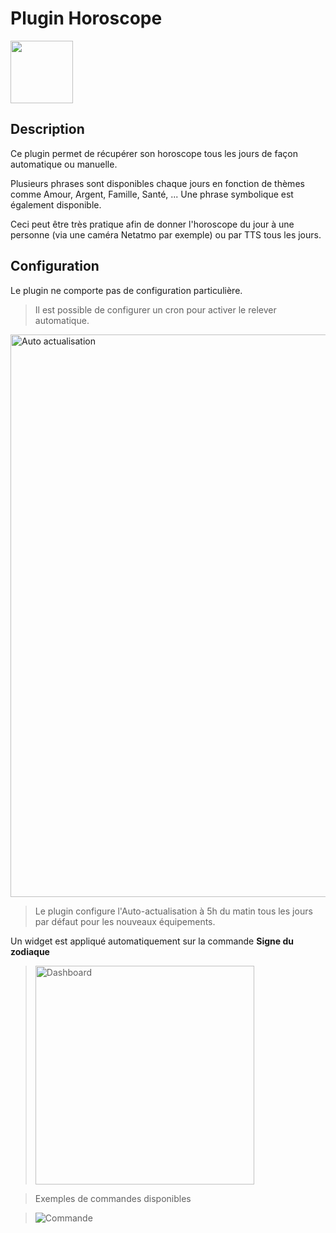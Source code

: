 # Plugin Horoscope

<img src="{{site.baseurl}}/plugin-horoscope/{{site.img}}/horoscope_icon.png" class="pluginLogo" width="100" />

## Description

Ce plugin permet de récupérer son horoscope tous les jours de façon automatique ou manuelle.

Plusieurs phrases sont disponibles chaque jours en fonction de thèmes comme Amour, Argent, Famille, Santé, ...
Une phrase symbolique est également disponible.

Ceci peut être très pratique afin de donner l'horoscope du jour à une personne (via une caméra Netatmo par exemple) ou par TTS tous les jours.

## Configuration

Le plugin ne comporte pas de configuration particulière.

> Il est possible de configurer un cron pour activer le relever automatique.

<img src="../{{site.img}}/horoscope_actualisation.png" alt="Auto actualisation" width="900" />

> Le plugin configure l'Auto-actualisation à 5h du matin tous les jours par défaut pour les nouveaux équipements.

Un widget est appliqué automatiquement sur la commande **Signe du zodiaque**

> <img src="../{{site.img}}/horoscope_dashboard.png" alt="Dashboard" width="350" />

> Exemples de commandes disponibles

> ![Commande](../{{site.img}}/horoscope_commande.png)